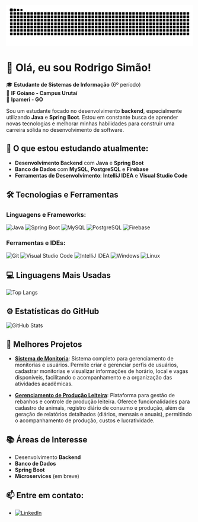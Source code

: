 <img src="https://raw.githubusercontent.com/rodvpx/rodvpx/output/snake.svg" alt="Snake animation" />

###
# 👋 Olá, eu sou Rodrigo Simão!

🎓 **Estudante de Sistemas de Informação** (6º período)  
🏫 **IF Goiano - Campus Urutaí**  
📍 **Ipameri - GO**

Sou um estudante focado no desenvolvimento **backend**, especialmente utilizando **Java** e **Spring Boot**. Estou em constante busca de aprender novas tecnologias e melhorar minhas habilidades para construir uma carreira sólida no desenvolvimento de software.

## 🚀 O que estou estudando atualmente:
- **Desenvolvimento Backend** com **Java** e **Spring Boot**
- **Banco de Dados** com **MySQL**, **PostgreSQL** e **Firebase**
- **Ferramentas de Desenvolvimento**: **IntelliJ IDEA** e **Visual Studio Code**

## 🛠 Tecnologias e Ferramentas

### Linguagens e Frameworks:
<p align="left">
  <img src="https://cdn.jsdelivr.net/gh/devicons/devicon/icons/java/java-original.svg" alt="Java" width="40" height="40"/>
  <img src="https://cdn.jsdelivr.net/gh/devicons/devicon/icons/spring/spring-original.svg" alt="Spring Boot" width="40" height="40"/>
  <img src="https://cdn.jsdelivr.net/gh/devicons/devicon/icons/mysql/mysql-original.svg" alt="MySQL" width="40" height="40"/>
  <img src="https://cdn.jsdelivr.net/gh/devicons/devicon/icons/postgresql/postgresql-original.svg" alt="PostgreSQL" width="40" height="40"/>
  <img src="https://cdn.jsdelivr.net/gh/devicons/devicon/icons/firebase/firebase-plain.svg" alt="Firebase" width="40" height="40"/>
</p>

### Ferramentas e IDEs:
<p align="left">
  <img src="https://cdn.jsdelivr.net/gh/devicons/devicon/icons/git/git-original.svg" alt="Git" width="40" height="40"/>
  <img src="https://cdn.jsdelivr.net/gh/devicons/devicon/icons/vscode/vscode-original.svg" alt="Visual Studio Code" width="40" height="40"/>
  <img src="https://cdn.jsdelivr.net/gh/devicons/devicon/icons/intellij/intellij-original.svg" alt="IntelliJ IDEA" width="40" height="40"/>
  <img src="https://cdn.jsdelivr.net/gh/devicons/devicon/icons/windows8/windows8-original.svg" alt="Windows" width="40" height="40"/>
  <img src="https://cdn.jsdelivr.net/gh/devicons/devicon/icons/linux/linux-original.svg" alt="Linux" width="40" height="40"/>
</p>

## 💻 Linguagens Mais Usadas
![Top Langs](https://github-readme-stats.vercel.app/api/top-langs/?username=rodvpx&layout=compact&theme=radical)

## ⚙️ Estatísticas do GitHub
![GitHub Stats](https://github-readme-stats.vercel.app/api?username=rodvpx&show_icons=true&theme=radical)

## 📝 Melhores Projetos
- **[Sistema de Monitoria](https://github.com/rodvpx/SistemaMonitoriaB)**: Sistema completo para gerenciamento de monitorias e usuários. Permite criar e gerenciar perfis de usuários, cadastrar monitorias e visualizar informações de horário, local e vagas disponíveis, facilitando o acompanhamento e a organização das atividades acadêmicas.

- **[Gerenciamento de Produção Leiteira](https://github.com/rodvpx/GerenciamentoProducaoLeiteira)**: Plataforma para gestão de rebanhos e controle de produção leiteira. Oferece funcionalidades para cadastro de animais, registro diário de consumo e produção, além da geração de relatórios detalhados (diários, mensais e anuais), permitindo o acompanhamento de produção, custos e lucratividade.

## 📚 Áreas de Interesse
- Desenvolvimento **Backend**
- **Banco de Dados**
- **Spring Boot**
- **Microservices** (em breve)

## 📫 Entre em contato:
- [![LinkedIn](https://img.shields.io/badge/LinkedIn-0077B5?style=for-the-badge&logo=linkedin&logoColor=white)](https://www.linkedin.com/in/rodrigo-simao-dev)
